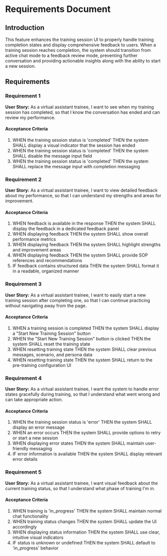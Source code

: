 # Requirements Document

## Introduction

This feature enhances the training session UI to properly handle training completion states and display comprehensive feedback to users. When a training session reaches completion, the system should transition from active chat mode to a feedback review mode, preventing further conversation and providing actionable insights along with the ability to start a new session.

## Requirements

### Requirement 1

**User Story:** As a virtual assistant trainee, I want to see when my training session has completed, so that I know the conversation has ended and can review my performance.

#### Acceptance Criteria

1. WHEN the training session status is 'completed' THEN the system SHALL display a visual indicator that the session has ended
2. WHEN the training session status is 'completed' THEN the system SHALL disable the message input field
3. WHEN the training session status is 'completed' THEN the system SHALL replace the message input with completion messaging

### Requirement 2

**User Story:** As a virtual assistant trainee, I want to view detailed feedback about my performance, so that I can understand my strengths and areas for improvement.

#### Acceptance Criteria

1. WHEN feedback is available in the response THEN the system SHALL display the feedback in a dedicated feedback panel
2. WHEN displaying feedback THEN the system SHALL show overall performance metrics
3. WHEN displaying feedback THEN the system SHALL highlight strengths and improvement areas
4. WHEN displaying feedback THEN the system SHALL provide SOP references and recommendations
5. IF feedback contains structured data THEN the system SHALL format it in a readable, organized manner

### Requirement 3

**User Story:** As a virtual assistant trainee, I want to easily start a new training session after completing one, so that I can continue practicing without navigating away from the page.

#### Acceptance Criteria

1. WHEN a training session is completed THEN the system SHALL display a "Start New Training Session" button
2. WHEN the "Start New Training Session" button is clicked THEN the system SHALL reset the training state
3. WHEN resetting training state THEN the system SHALL clear previous messages, scenario, and persona data
4. WHEN resetting training state THEN the system SHALL return to the pre-training configuration UI

### Requirement 4

**User Story:** As a virtual assistant trainee, I want the system to handle error states gracefully during training, so that I understand what went wrong and can take appropriate action.

#### Acceptance Criteria

1. WHEN the training session status is 'error' THEN the system SHALL display an error message
2. WHEN an error occurs THEN the system SHALL provide options to retry or start a new session
3. WHEN displaying error states THEN the system SHALL maintain user-friendly messaging
4. IF error information is available THEN the system SHALL display relevant error details

### Requirement 5

**User Story:** As a virtual assistant trainee, I want visual feedback about the current training status, so that I understand what phase of training I'm in.

#### Acceptance Criteria

1. WHEN training is 'in_progress' THEN the system SHALL maintain normal chat functionality
2. WHEN training status changes THEN the system SHALL update the UI accordingly
3. WHEN displaying status information THEN the system SHALL use clear, intuitive visual indicators
4. IF status is unknown or undefined THEN the system SHALL default to 'in_progress' behavior